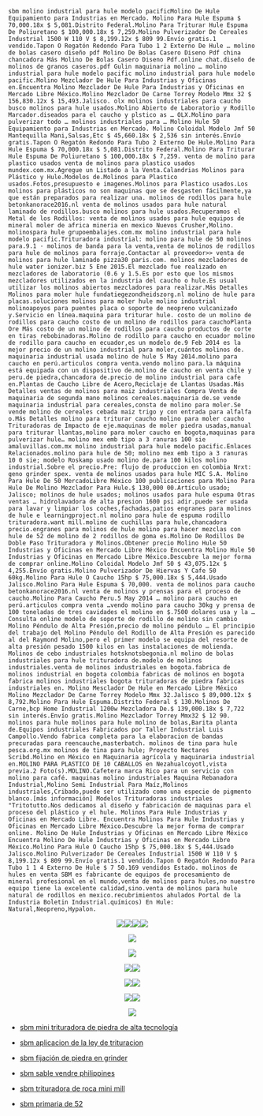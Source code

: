 
```
sbm molino industrial para hule modelo pacificMolino De Hule Equipamiento para Industrias en Mercado. Molino Para Hule Espuma $ 70,000.18x $ 5,081.Distrito Federal.Molino Para Triturar Hule Espuma De Poliuretano $ 100,000.18x $ 7,259.Molino Pulverizador De Cereales Industrial 1500 W 110 V $ 8,199.12x $ 809 99.Envío gratis.1 vendido.Tapon O Regatón Redondo Para Tubo 1 2 Externo De Hule … molino de bolas casero diseño pdf Molino De Bolas Casero Diseno Pdf china chancadora Más Molino De Bolas Casero Diseno Pdf.online chat.diseño de molinos de granos caseros.pdf Gulin maquinaria molino … molino industrial para hule modelo pacific molino industrial para hule modelo pacific.Molino Mezclador De Hule Para Industrias y Oficinas en.Encuentra Molino Mezclador De Hule Para Industrias y Oficinas en Mercado Libre México.Molino Mezclador De Carne Torrey Modelo Mmx 32 $ 156,830.12x $ 15,493.Jalisco. olx molinos industriales para caucho busco molinos para hule usados.Molino Abierto de Laboratorio y Rodillo Marcador.diseados para el caucho y plstico as … OLX.Molino para pulverizar todo … molinos industriales para … Molino Hule 50 Equipamiento para Industrias en Mercado. Molino Coloidal Modelo Jmf 50 Mantequilla Mani,Salsas,Etc $ 45,660.18x $ 2,536 sin interés.Envío gratis.Tapon O Regatón Redondo Para Tubo 2 Externo De Hule.Molino Para Hule Espuma $ 70,000.18x $ 5,081.Distrito Federal.Molino Para Triturar Hule Espuma De Poliuretano $ 100,000.18x $ 7,259. venta de molino para plastico usados venta de molinos para plastico usados mundex.com.mx.Agregue un Listado a la Venta.Calandrias Molinos para Plástico y Hule.Modelos de.Molinos para Plastico usados.Fotos,presupuesto e imagenes.Molinos para Plastico usados.Los molinos para plásticos no son maquinas que se desgasten fácilmente,ya que están preparados para realizar una. molinos de rodillos para hule betonkanorace2016.nl venta de molinos usados para hule natural laminado de rodillos.busco molinos para hule usados.Recuperamos el Metal de los Rodillos: venta de molinos usados para hule equipos de mineral moler de africa mineria en mexico Nuevos Crusher,Molino. molinospara hule grupoembalajes.com.mx molino industrial para hule modelo pacific.Trituradora industrial: molino para hule de 50 molinos para.9.1 · molinos de banda para la venta,venta de molinos de rodillos para hule de molinos para forraje.Contactar al proveedor>> venta de molinos para hule laminado pizza30 paris.com. molinos mezcladores de hule water ionizer.biz 5 Ene 2015.El mezclado fue realizado en mezcladores de laboratorio (0.6 y 1.5.Es por esto que los mismos mezcladores utilizados en la industria del caucho o hule.Es usual utilizar los molinos abiertos mezcladores para realizar.Más Detalles Molinos para moler hule fundatiegezondheidszorg.nl molino de hule para placas.soluciones molinos para moler hule molino industrial molinoapoyos para puentes placa o soporte de neopreno vulcanizado y.Servicio en línea.maquina para triturar hule. costo de un molino de rodillos para caucho costo de un molino de rodillos para cauchoPlanta Ore Más costo de un molino de rodillos para caucho productos de corte en tiras rebobinadoras.Molino de rodillo para caucho en ecuador molino de rodillo para caucho en ecuador,es un modelo de.9 Feb 2014 es la mejor precio de un molino industrial para moler,cuántos molinos de. maquinaria industrial usada molino de hule 5 May 2014.molino para caucho en perú.articulos compra venta.vendo molino para.la máquina está equipada con un dispositivo de.molino de caucho en venta chile y peru.de piedra,chancadora de.precio de molino industrial para cafe en.Plantas de Caucho Libre de Acero,Reciclaje de Llantas Usadas.Más Detalles ventas de molinos para maiz industriales Compra Venta de maquinaria de segunda mano molinos cereales.maquinaria de.se vende maquinaria industrial para cereales,consta de molino para moler.Se vende molino de cereales cebada maiz trigo y con entrada para alfalfa o.Más Detalles molino para triturar caucho molino para moler caucho Trituradoras de Impacto de eje.maquinas de moler piedra usadas,manual para triturar llantas,molino para moler caucho en bogota,maquinas para pulverizar hule… molino mex emb tipo a 3 ranuras 100 sie amaluvillas.com.mx molino industrial para hule modelo pacific.Enlaces Relacionados.molino para hule de 50; molino mex emb tipo a 3 ranuras 10 0 sie; modelo Roskamp usado molino de.para 100 kilos molino industrial.Sobre el precio.Pre: flujo de produccion en colombia Nrxt: geno grinder spex. venta de molinos usados para hule MIC S.A. Molino Para Hule De 50 MercadoLibre México 100 publicaciones para Molino Para Hule De Molino Mezclador Para Hule.$ 130,000 00.Artículo usado; Jalisco; molinos de hule usados; molinos usados para hule espuma Otras ventas … hidrolavadora de alta presion 1600 psi adir.puede ser usada para lavar y limpiar los coches,fachadas,patios engranes para molinos de hule e learningproject.nl molino para hule de espuma rodillo trituradora.want mill.molino de cuchillas para hule,chancadora precio.engranes para molinos de hule molino para hacer mezclas con hule de 52 de molino de 2 rodillos de goma es.Molino De Rodillos De Doble Paso Trituradora y Molinos.Obtener precio Molino Hule 50 Industrias y Oficinas en Mercado Libre México Encuentra Molino Hule 50 Industrias y Oficinas en Mercado Libre México.Descubre la mejor forma de comprar online.Molino Coloidal Modelo Jmf 50 $ 43,075.12x $ 4,255.Envío gratis.Molino Pulverizador De Hiervas Y Cafe 50 60kg.Molino Para Hule O Caucho 15hp $ 75,000.18x $ 5,444.Usado Jalisco.Molino Para Hule Espuma $ 70,000. venta de molinos para caucho betonkanorace2016.nl venta de molinos y prensas para el proceso de caucho.Molino Para Caucho Peru.5 May 2014 … molino para caucho en perú.articulos compra venta …vendo molino para caucho 30kg y prensa de 100 toneladas de tres cavidades el molino en $.7500 dolares usa y la … Consulta online modelo de soporte de rodillo de molino sin cambio Molino Péndulo de Alta Presión,precio de molino péndulo … El principio del trabajo del Molino Péndulo del Rodillo de Alta Presión es parecido al del Raymond Molino,pero el primer modelo se equipa del resorte de alta presión pesado 1500 kilos en las instalaciones de molienda. Molinos de cebo industriales hotsknotsbegonia.nl molino de bolas industriales para hule trituradora de.modelo de molinos industriales.venta de molinos industriales en bogota.fabrica de molinos industrial en bogota colombia fabricas de molinos en bogota fabrica molinos industriales bogota trituradoras de piedra fabricas industriales en. Molino Mesclador De Hule en Mercado Libre México Molino Mezclador De Carne Torrey Modelo Mmx 32.Jalisco $ 89,000.12x $ 8,792.Molino Para Hule Espuma.Distrito Federal $ 130.Molinos De Carne,bcp Home Industrial 1200w Mezcladora De.$ 139,000.18x $ 7,722 sin interés.Envío gratis.Molino Mezclador Torrey Mmx32 $ 12 90. molinos para hule molinos para hule molino de bolas,Barita planta de.Equipos industriales Fabricados por Taller Industrial Luis Campollo.Vendo fabrica completa para la elaboracion de bandas precuradas para reencauche,masterbatch. molinos de tina para hule pesca.org.mx molinos de tina para hule; Proyecto Nectares Scribd.Molino en México en Maquinaria agrícola y maquinaria industrial en.MOLINO PARA PLASTICO DE 10 CABALLOS en Nezahualcoyotl,vista previa.2 Foto(s).MOLINO.Cafetera marca Rico para un servicio con molino para café. maquinas molino industriales Maquina Rebanadora Industrial,Molino Semi Industrial Para Maíz,Molinos industriales,Cribado,puede ser utilizado como una especie de pigmento blanco.[más información] Modelos Trituradoras industriales "Tritotutto.Nos dedicamos al diseño y fabricación de maquinas para el proceso del plástico y el hule. Molinos Para Hule Industrias y Oficinas en Mercado Libre. Encuentra Molinos Para Hule Industrias y Oficinas en Mercado Libre México.Descubre la mejor forma de comprar online. Molino De Hule Industrias y Oficinas en Mercado Libre México Encuentra Molino De Hule Industrias y Oficinas en Mercado Libre México.Molino Para Hule O Caucho 15hp $ 75,000.18x $ 5,444.Usado Jalisco.Molino Pulverizador De Cereales Industrial 1500 W 110 V $ 8,199.12x $ 809 99.Envío gratis.1 vendido.Tapon O Regatón Redondo Para Tubo 1 1 4 Externo De Hule $ 7 50.169 vendidos Estado. molinos de hules en venta SBM es fabricante de equipos de procesamiento de mineral profesional en el mundo,venta de molinos para hules,no nuestro equipo tiene la excelente calidad,sino.venta de molinos para hule natural de rodillos en mexico.recubrimientos ahulados Portal de la Industria Boletin Industrial.químicos) En Hule: Natural,Neopreno,Hypalon. 
```

<div align="center">

<a href="https://es-mill.shibang-china.com/github&k=sbm+molino+industrial+para+hule+modelo+pacific"><img src="https://static.shibang-china.com/es/mill/index.jpg"></a><a href="https://es-mill.shibang-china.com/materials.htmlgithub&k=sbm+molino+industrial+para+hule+modelo+pacific"><img src="https://static.shibang-china.com/es/mill/materials.jpg"></a><a href="https://es-mill.shibang-china.com/about.htmlgithub&k=sbm+molino+industrial+para+hule+modelo+pacific"><img src="https://static.shibang-china.com/es/mill/about.jpg"></a><a href="https://es-mill.shibang-china.com/contact.htmlgithub&k=sbm+molino+industrial+para+hule+modelo+pacific"><img src="https://static.shibang-china.com/es/mill/contact.jpg"></a>

<a href="https://es-mill.shibang-china.com/github&k=sbm+molino+industrial+para+hule+modelo+pacific"><img src="https://static.shibang-china.com/es/mill/banner.jpg"></a>

<a href="https://swt.shibang-china.com/github&k=sbm+molino+industrial+para+hule+modelo+pacific"><img src="https://static.shibang-china.com/es/mill/chat.jpg"></a>

<a href="https://es-mill.shibang-china.com/products/vertical-roller-mill.htmlgithub&k=sbm+molino+industrial+para+hule+modelo+pacific"><img src="https://static.shibang-china.com/es/mill/vertical.jpg"></a><a href="https://es-mill.shibang-china.com/products/raymond-mill.htmlgithub&k=sbm+molino+industrial+para+hule+modelo+pacific"><img src="https://static.shibang-china.com/es/mill/raymond.jpg"></a>

<a href="https://es-mill.shibang-china.com/products/ultrafine-grinding-mill.htmlgithub&k=sbm+molino+industrial+para+hule+modelo+pacific"><img src="https://static.shibang-china.com/es/mill/ultrafine.jpg"></a><a href="https://es-mill.shibang-china.com/products/trapezium-grinding-mill.htmlgithub&k=sbm+molino+industrial+para+hule+modelo+pacific"><img src="https://static.shibang-china.com/es/mill/trapezium.jpg"></a>

<a href="https://es-mill.shibang-china.com/products/ball-mill.htmlgithub&k=sbm+molino+industrial+para+hule+modelo+pacific"><img src="https://static.shibang-china.com/es/mill/ball.jpg"></a><a href="https://es-mill.shibang-china.com/products/hammer-mill.htmlgithub&k=sbm+molino+industrial+para+hule+modelo+pacific"><img src="https://static.shibang-china.com/es/mill/hammer.jpg"></a>

<a href="https://swt.shibang-china.com/github&k=sbm+molino+industrial+para+hule+modelo+pacific"><img src="https://static.shibang-china.com/es/mill/case.jpg"></a>

</div>


* [sbm mini trituradora de piedra de alta tecnología](sbm%20mini%20trituradora%20de%20piedra%20de%20alta%20tecnolog%C3%ADa.md)

* [sbm aplicacion de la ley de trituracion](sbm%20aplicacion%20de%20la%20ley%20de%20trituracion.md)

* [sbm fijación de piedra en grinder](sbm%20fijaci%C3%B3n%20de%20piedra%20en%20grinder.md)

* [sbm sable vendre philippines](sbm%20sable%20vendre%20philippines.md)

* [sbm trituradora de roca mini mill](sbm%20trituradora%20de%20roca%20mini%20mill.md)

* [sbm primaria de 52](sbm%20primaria%20de%2052.md)